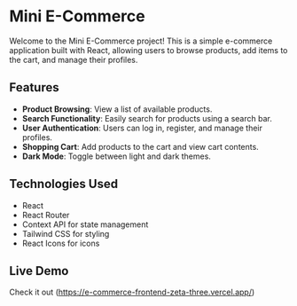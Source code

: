 # Mini E-Commerce

Welcome to the Mini E-Commerce project! This is a simple e-commerce application built with React, allowing users to browse products, add items to the cart, and manage their profiles.

## Features

- **Product Browsing**: View a list of available products.
- **Search Functionality**: Easily search for products using a search bar.
- **User Authentication**: Users can log in, register, and manage their profiles.
- **Shopping Cart**: Add products to the cart and view cart contents.
- **Dark Mode**: Toggle between light and dark themes.

## Technologies Used

- React
- React Router
- Context API for state management
- Tailwind CSS for styling
- React Icons for icons

## Live Demo

 Check it out (https://e-commerce-frontend-zeta-three.vercel.app/) 
